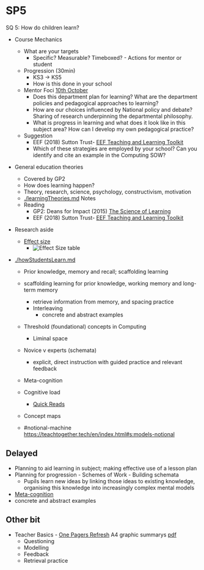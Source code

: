 SP5
===

SQ 5: How do children learn?



* Course Mechanics
    * What are your targets
        * Specific? Measurable? Timeboxed? - Actions for mentor or student
    * Progression (30min)
        * KS3 -> KS5
        * How is this done in your school
    * Mentor Foci [10th October](https://cccu-my.sharepoint.com/personal/sm1161_canterbury_ac_uk/_layouts/15/WopiFrame.aspx?sourcedoc=%2Fpersonal%2Fsm1161%5Fcanterbury%5Fac%5Fuk%2FDocuments%2FClass%20Notebooks%2FCCCU%20SD%20e%2Dportfolio%2022%20%2D%20Science%2FAll%20Documentation%20%28Read%20only%29&action=view&wd=target%28Mentor%20Meeting%20Journal.one%7C060f1e57-f9a0-4118-bf63-d3874e970c67%2FWB%2010th%20October%7C0d9b4e57-86af-dd4e-8e70-3cebfb3a5032%2F%29&wdorigin=NavigationUrl)
        * Does this department plan for learning? What are the department policies and pedagogical approaches to learning?
        * How are our choices influenced by National policy and debate? Sharing of research underpinning the departmental philosophy.
        * What is progress in learning and what does it look like in this subject area? How can I develop my own pedagogical practice?
    * Suggestion
        * EEF (2018) Sutton Trust- [EEF Teaching and Learning Toolkit](https://educationendowmentfoundation.org.uk/education-evidence/teaching-learning-toolkit)
        * Which of these strategies are employed by your school? Can you identify and cite an example in the Computing SOW?


* General education theories
    * Covered by GP2
    * How does learning happen?
    * Theory, research, science, psychology, constructivism, motivation
    * [./learningTheories.md](./learningTheories.md) Notes
    * Reading
        * GP2: Deans for Impact (2015) [The Science of Learning](https://deansforimpact.org/resources/the-science-of-learning/)
        * EEF (2018) Sutton Trust- [EEF Teaching and Learning Toolkit](https://educationendowmentfoundation.org.uk/education-evidence/teaching-learning-toolkit)
* Research aside
    * [Effect size](https://www.simplypsychology.org/effect-size.html)
        * ![Effect Size table](https://www.simplypsychology.org/cohen-d.jpg)





* [./howStudentsLearn.md](./howStudentsLearn.md)
    * Prior knowledge, memory and recall; scaffolding learning
    * scaffolding learning for prior knowledge, working memory and long-term memory
        * retrieve information from memory, and spacing practice
        * Interleaving
            * concrete and abstract examples
    * Threshold (foundational) concepts in Computing
        * Liminal space
    * Novice v experts (schemata)
        * explicit, direct instruction with guided practice and relevant feedback
    * Meta-cognition
    * Cognitive load
        
        * [Quick Reads](https://raspberrypi-education.s3-eu-west-1.amazonaws.com/Quick+Reads/Pedagogy+Quick+Read+13+-+Parson's+Problems.pdf)
    * Concept maps
    * #notional-machine https://teachtogether.tech/en/index.html#s:models-notional



Delayed
-------

* Planning to aid learning in subject; making effective use of a lesson plan
* Planning for progression - Schemes of Work - Building schemata
    * Pupils learn new ideas by linking those ideas to existing knowledge, organising this knowledge into increasingly complex mental models
* [Meta-cognition](./metaCognition.md)
* concrete and abstract examples




Other bit
----------

* Teacher Basics - [One Pagers Refresh](https://www.jamieleeclark.com/blog/one-pagers-refresh) A4 graphic summarys [pdf](https://www.dropbox.com/s/v53o8ku5kr57cuk/One%20Pagers%20All%20PDF.pdf?dl=0)
    * Questioning
    * Modelling
    * Feedback
    * Retrieval practice
